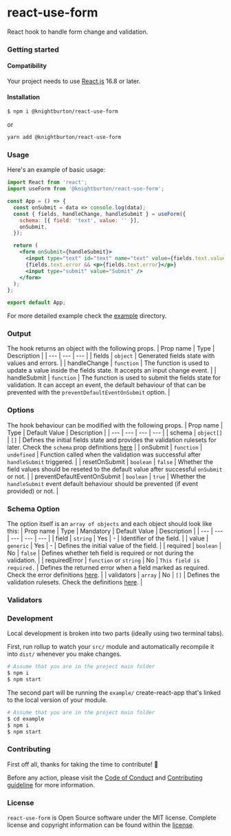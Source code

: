 # react-use-form

React hook to handle form change and validation.

### Getting started
#### Compatibility
Your project needs to use [React.js](https://reactjs.org/) 16.8 or later.

#### Installation
```bash
$ npm i @knightburton/react-use-form
```
or
```bash
yarn add @knightburton/react-use-form
```

### Usage
Here's an example of basic usage:
```jsx
import React from 'react';
import useForm from '@knightburton/react-use-form';

const App = () => {
  const onSubmit = data => console.log(data);
  const { fields, handleChange, handleSubmit } = useForm({
    schema: [{ field: 'text', value: '' }],
    onSubmit,
  });

  return (
    <form onSubmit={handleSubmit}>
      <input type="text" id="text" name="text" value={fields.text.value} onChange={handleChange} />
      {fields.text.error && <p>{fields.text.error}</p>}
      <input type="submit" value="Submit" />
    </form>
  );
};

export default App;
```
For more detailed example check the [example](./example) directory.

### Output
The hook returns an object with the following props.
| Prop name | Type | Description |
| --- | --- | --- |
| fields | `object` | Generated fields state with values and errors. |
| handleChange | `function` | The function is used to update a value inside the fields state. It accepts an input change event. |
| handleSubmit | `function` | The function is used to submit the fields state for validation. It can accept an event, the default behaviour of that can be prevented with the `preventDefaultEventOnSubmit` option. |

### Options
The hook behaviour can be modified with the following props.
| Prop name | Type | Default Value | Description |
| --- | --- | --- | --- |
| schema | `object[]` | `[]` | Defines the initial fields state and provides the validation rulesets for later. Check the `schema` prop definitions [here](https://github.com/knightburton/react-use-form#schema-option) |
| onSubmit | `function` | `undefined` | Function called when the validation was successful after `handleSubmit` triggered. |
| resetOnSubmit | `boolean` | `false` | Whether the field values should be reseted to the default value after successful `onSubmit` or not. |
| preventDefaultEventOnSubmit | `boolean` | `true` | Whether the `handleSubmit` event default behaviour should be prevented (if event provided) or not. |

### Schema Option
The option itself is an `array of objects` and each object should look like this:
| Prop name | Type | Mandatory | Default Value | Description |
| --- | --- | --- | --- | --- |
| field | `string` | Yes | - | Identifier of the field. |
| value | `generic` | Yes | - | Defines the initial value of the field. |
| required | `boolean` | No | `false` | Defines whether teh field is required or not during the validation. |
| requiredError | `function` or `string` | No | `This field is required.` | Defines the returned error when a field marked as required. Check the error definitions [here](https://github.com/knightburton/react-use-form#validators). |
| validators | `array` | No | `[]` | Defines the validation rulesets. Check the definitions [here](https://github.com/knightburton/react-use-form#validators). |

### Validators


### Development
Local development is broken into two parts (ideally using two terminal tabs).

First, run rollup to watch your `src/` module and automatically recompile it into `dist/` whenever you make changes.
```bash
# Assume that you are in the project main folder
$ npm i
$ npm start
```
The second part will be running the `example/` create-react-app that's linked to the local version of your module.
```bash
# Assume that you are in the project main folder
$ cd example
$ npm i
$ npm start
```

### Contributing
First off all, thanks for taking the time to contribute! :muscle:

Before any action, please visit the [Code of Conduct](https://github.com/knightburton/react-use-form/blob/main/CODE_OF_CONDUCT.md) and [Contributing guideline](https://github.com/knightburton/react-use-form/blob/main/CONTRIBUTING.md) for more information.

### License

`react-use-form` is Open Source software under the MIT license. Complete license and copyright information can be found within the [license](https://github.com/knightburton/react-use-form/blob/main/LICENSE).
